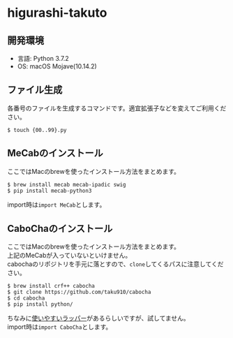 # higurashi-takuto
## 開発環境
- 言語: Python 3.7.2  
- OS: macOS Mojave(10.14.2)  

## ファイル生成
各番号のファイルを生成するコマンドです。適宜拡張子などを変えてご利用ください。
```
$ touch {00..99}.py
```

## MeCabのインストール
ここではMacのbrewを使ったインストール方法をまとめます。
```
$ brew install mecab mecab-ipadic swig
$ pip install mecab-python3
```
import時は`import MeCab`とします。

## CaboChaのインストール
ここではMacのbrewを使ったインストール方法をまとめます。  
上記のMeCabが入っていないといけません。  
cabochaのリポジトリを手元に落とすので、`clone`してくるパスに注意してください。
```
$ brew install crf++ cabocha
$ git clone https://github.com/taku910/cabocha
$ cd cabocha
$ pip install python/
```
ちなみに[使いやすいラッパー](https://github.com/kenkov/cabocha)があるらしいですが、試してません。  
import時は`import CaboCha`とします。
